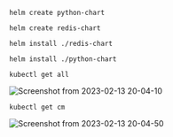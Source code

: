 
```helm create python-chart```


```helm create redis-chart```


```helm install ./redis-chart```


```helm install ./python-chart```


```kubectl get all```



![Screenshot from 2023-02-13 20-04-10](https://user-images.githubusercontent.com/57557314/218537104-8b8e26f5-ea90-4c2a-97fa-60a813550a33.png)


```kubectl get cm```

![Screenshot from 2023-02-13 20-04-50](https://user-images.githubusercontent.com/57557314/218537311-c5e5db05-d3a6-4886-a076-fe67d38eeef3.png)
